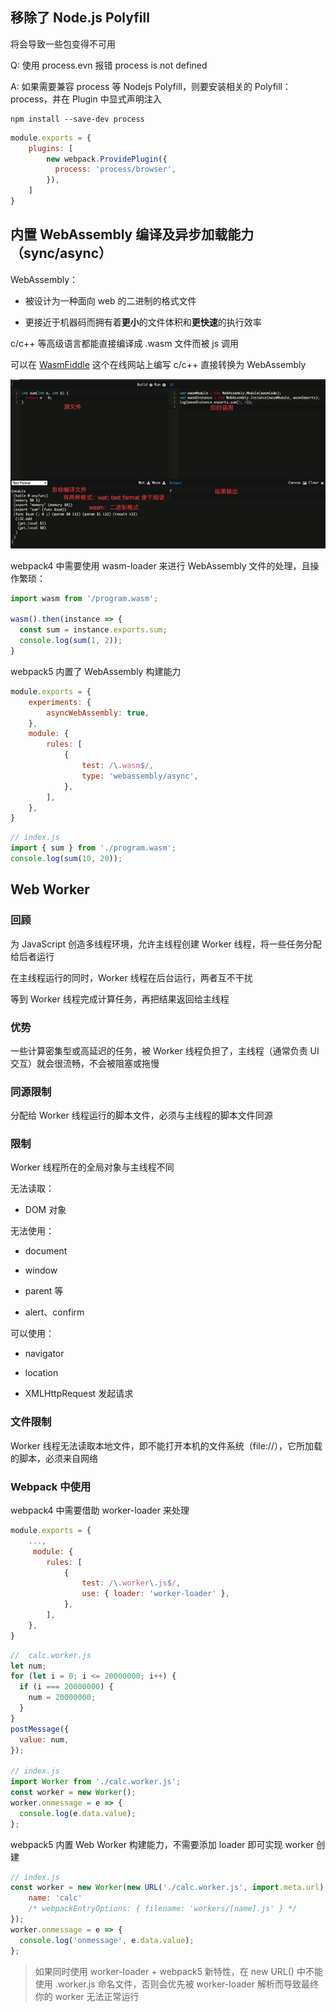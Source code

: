 ## 移除了 Node.js Polyfill

将会导致一些包变得不可用

Q: 使用 process.evn 报错 process is not defined

A: 如果需要兼容 process 等 Nodejs Polyfill，则要安装相关的 Polyfill：process，并在 Plugin 中显式声明注入

```shell
npm install --save-dev process
```

```js
module.exports = {
    plugins: [
        new webpack.ProvidePlugin({
          process: 'process/browser',
        }),
    ]
}
```

## 内置 WebAssembly 编译及异步加载能力（sync/async）

WebAssembly：

- 被设计为一种面向 web 的二进制的格式文件

- 更接近于机器码而拥有着**更小**的文件体积和**更快速**的执行效率

c/c++ 等高级语言都能直接编译成 .wasm 文件而被 js 调用

可以在 [WasmFiddle](https://wasdk.github.io/WasmFiddle/) 这个在线网站上编写 c/c++ 直接转换为 WebAssembly

![Alt text](./imgs/webAssembly.png) 

webpack4 中需要使用 wasm-loader 来进行 WebAssembly 文件的处理，且操作繁琐：

```js
import wasm from '/program.wasm';

wasm().then(instance => {
  const sum = instance.exports.sum;
  console.log(sum(1, 2));
}
```

webpack5 内置了 WebAssembly 构建能力

```js
module.exports = {
    experiments: {
        asyncWebAssembly: true,
    },
    module: {
        rules: [
            {
                test: /\.wasm$/,
                type: 'webassembly/async',
            },
        ],
    },
}
```

```js
// index.js
import { sum } from './program.wasm';
console.log(sum(10, 20));
```

## Web Worker

### 回顾

为 JavaScript 创造多线程环境，允许主线程创建 Worker 线程，将一些任务分配给后者运行

在主线程运行的同时，Worker 线程在后台运行，两者互不干扰

等到 Worker 线程完成计算任务，再把结果返回给主线程

### 优势

一些计算密集型或高延迟的任务，被 Worker 线程负担了，主线程（通常负责 UI 交互）就会很流畅，不会被阻塞或拖慢

### 同源限制

分配给 Worker 线程运行的脚本文件，必须与主线程的脚本文件同源

### 限制

Worker 线程所在的全局对象与主线程不同

无法读取：

- DOM 对象

无法使用：

- document

- window

- parent 等

- alert、confirm

可以使用：

- navigator

- location

- XMLHttpRequest 发起请求

### 文件限制

Worker 线程无法读取本地文件，即不能打开本机的文件系统（file://），它所加载的脚本，必须来自网络

### Webpack 中使用

webpack4 中需要借助 worker-loader 来处理

```js
module.exports = {
    ...,
     module: {
        rules: [
            {
                test: /\.worker\.js$/,
                use: { loader: 'worker-loader' },
            },
        ],
    },
}
```

```js
//  calc.worker.js
let num;
for (let i = 0; i <= 20000000; i++) {
  if (i === 20000000) {
    num = 20000000;
  }
}
postMessage({
  value: num,
});

// index.js
import Worker from './calc.worker.js';
const worker = new Worker();
worker.onmessage = e => {
  console.log(e.data.value);
};
```

webpack5 内置 Web Worker 构建能力，不需要添加 loader 即可实现 worker 创建

```js
// index.js
const worker = new Worker(new URL('./calc.worker.js', import.meta.url), {
    name: 'calc'
    /* webpackEntryOptions: { filename: 'workers/[name].js' } */
});
worker.onmessage = e => {
  console.log('onmessage', e.data.value);
};
```

> 如果同时使用 worker-loader + webpack5 新特性，在 new URL() 中不能使用 .worker.js 命名文件，否则会优先被 worker-loader 解析而导致最终你的 worker 无法正常运行

